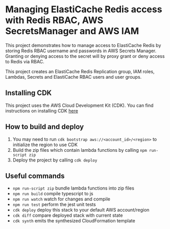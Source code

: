 # Managing ElastiCache Redis access with Redis RBAC, AWS SecretsManager and AWS IAM

This project demonstrates how to manage access to ElastiCache Redis by storing Redis RBAC username and passwords in AWS Secrets Manager.  Granting or denying access to the secret will by proxy grant or deny access to Redis via RBAC.

This project creates an ElastiCache Redis Replication group, IAM roles, Lambdas, Secrets and ElastiCache RBAC users and user groups.

## Installing CDK

This project uses the AWS Cloud Development Kit (CDK). You can find instructions on installing CDK [here](https://docs.aws.amazon.com/cdk/latest/guide/getting_started.html#getting_started_install)

## How to build and deploy

1. You may need to run `cdk bootstrap aws://<account_id>/<region>` to initialize the region to use CDK
1. Build the zip files which contain lambda functions by calling `npm run-script zip`
1. Deploy the project by calling `cdk deploy`

## Useful commands

 * `npm run-script zip`   bundle lambda functions into zip files
 * `npm run build`   compile typescript to js
 * `npm run watch`   watch for changes and compile
 * `npm run test`    perform the jest unit tests
 * `cdk deploy`      deploy this stack to your default AWS account/region
 * `cdk diff`        compare deployed stack with current state
 * `cdk synth`       emits the synthesized CloudFormation template
